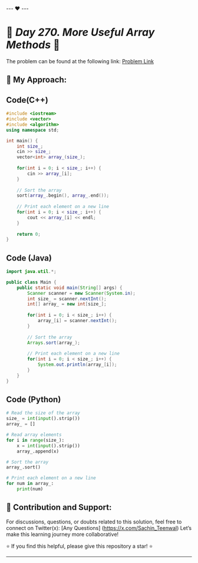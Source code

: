 --- ❤️ ---

# 🚀 _Day 270. More Useful Array Methods_ 🧠


The problem can be found at the following link: [Problem Link](https://www.interviewbit.com/problems/more-useful-array-methods/)

## 🎯 **My Approach:**


## Code(C++)
```cpp
#include <iostream>
#include <vector>
#include <algorithm>
using namespace std;

int main() {
    int size_;
    cin >> size_;
    vector<int> array_(size_);
    
    for(int i = 0; i < size_; i++) {
        cin >> array_[i];
    }
    
    // Sort the array
    sort(array_.begin(), array_.end());
    
    // Print each element on a new line
    for(int i = 0; i < size_; i++) {
        cout << array_[i] << endl;
    }
    
    return 0;
}
```

## Code (Java)

```java
import java.util.*;

public class Main {
    public static void main(String[] args) {
        Scanner scanner = new Scanner(System.in);
        int size_ = scanner.nextInt();
        int[] array_ = new int[size_];
        
        for(int i = 0; i < size_; i++) {
            array_[i] = scanner.nextInt();
        }
        
        // Sort the array
        Arrays.sort(array_);
        
        // Print each element on a new line
        for(int i = 0; i < size_; i++) {
            System.out.println(array_[i]);
        }
    }
}
```

## Code (Python)

```python
# Read the size of the array
size_ = int(input().strip())
array_ = []

# Read array elements
for i in range(size_):
    x = int(input().strip())
    array_.append(x)

# Sort the array
array_.sort()

# Print each element on a new line
for num in array_:
    print(num)
```



## 🎯 **Contribution and Support:**

For discussions, questions, or doubts related to this solution, feel free to connect on Twitter(x): [Any Questions] (https://x.com/Sachin_Teenwal) Let’s make this learning journey more collaborative!

⭐ If you find this helpful, please give this repository a star! ⭐

---
